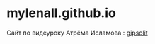 # mylenall.github.io

Сайт по видеуроку Атрёма Исламова : [gipsolit](https://mylenall.github.io/gipsolit/)
